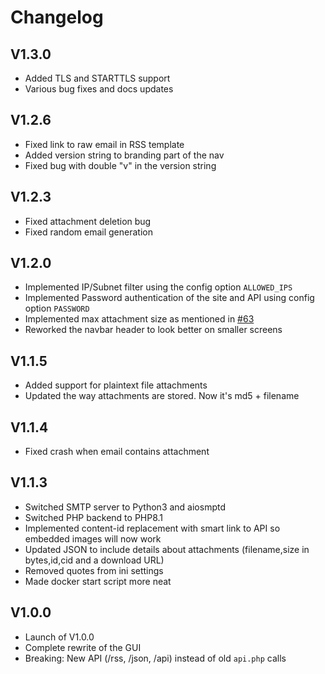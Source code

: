 # Changelog

## V1.3.0
- Added TLS and STARTTLS support
- Various bug fixes and docs updates

## V1.2.6
- Fixed link to raw email in RSS template
- Added version string to branding part of the nav
- Fixed bug with double "v" in the version string

## V1.2.3
- Fixed attachment deletion bug
- Fixed random email generation

## V1.2.0
 - Implemented IP/Subnet filter using the config option `ALLOWED_IPS`
 - Implemented Password authentication of the site and API using config option `PASSWORD`
 - Implemented max attachment size as mentioned in [#63](https://github.com/HaschekSolutions/opentrashmail/issues/63)
 - Reworked the navbar header to look better on smaller screens

## V1.1.5
- Added support for plaintext file attachments
- Updated the way attachments are stored. Now it's md5 + filename

## V1.1.4
- Fixed crash when email contains attachment

## V1.1.3
- Switched SMTP server to Python3 and aiosmptd
- Switched PHP backend to PHP8.1
- Implemented content-id replacement with smart link to API so embedded images will now work
- Updated JSON to include details about attachments (filename,size in bytes,id,cid and a download URL)
- Removed quotes from ini settings
- Made docker start script more neat

## V1.0.0
- Launch of V1.0.0
- Complete rewrite of the GUI
- Breaking: New API (/rss, /json, /api) instead of old `api.php` calls
